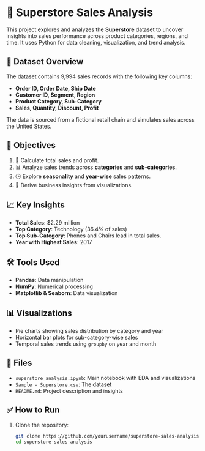 # 🛒 Superstore Sales Analysis

This project explores and analyzes the **Superstore** dataset to uncover insights into sales performance across product categories, regions, and time. It uses Python for data cleaning, visualization, and trend analysis.

## 📁 Dataset Overview

The dataset contains 9,994 sales records with the following key columns:

- **Order ID, Order Date, Ship Date**
- **Customer ID, Segment, Region**
- **Product Category, Sub-Category**
- **Sales, Quantity, Discount, Profit**

The data is sourced from a fictional retail chain and simulates sales across the United States.

## 📌 Objectives

1. 🧾 Calculate total sales and profit.
2. 📊 Analyze sales trends across **categories** and **sub-categories**.
3. 🕒 Explore **seasonality** and **year-wise** sales patterns.
4. 🔎 Derive business insights from visualizations.

## 📈 Key Insights

- **Total Sales**: \$2.29 million
- **Top Category**: Technology (36.4% of sales)
- **Top Sub-Category**: Phones and Chairs lead in total sales.
- **Year with Highest Sales**: 2017

## 🛠️ Tools Used

- **Pandas**: Data manipulation
- **NumPy**: Numerical processing
- **Matplotlib & Seaborn**: Data visualization

## 📊 Visualizations

- Pie charts showing sales distribution by category and year
- Horizontal bar plots for sub-category-wise sales
- Temporal sales trends using `groupby` on year and month

## 📂 Files

- `superstore_analysis.ipynb`: Main notebook with EDA and visualizations
- `Sample - Superstore.csv`: The dataset
- `README.md`: Project description and insights

## ✅ How to Run

1. Clone the repository:
   ```bash
   git clone https://github.com/yourusername/superstore-sales-analysis.git
   cd superstore-sales-analysis
